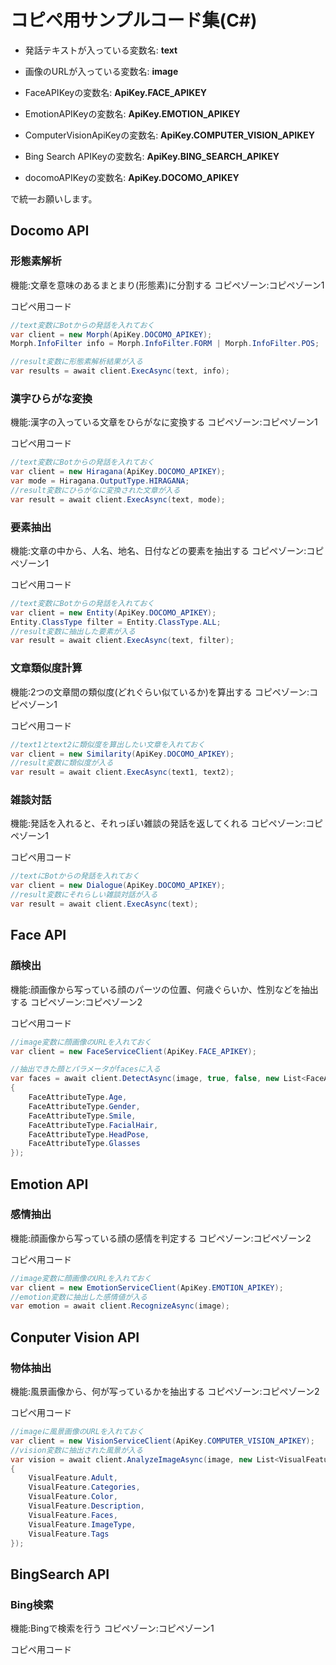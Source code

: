 # コピペ用サンプルコード集(C#)

- 発話テキストが入っている変数名: **text**
- 画像のURLが入っている変数名: **image**

- FaceAPIKeyの変数名: **ApiKey.FACE_APIKEY**
- EmotionAPIKeyの変数名: **ApiKey.EMOTION_APIKEY**
- ComputerVisionApiKeyの変数名: **ApiKey.COMPUTER_VISION_APIKEY**
- Bing Search APIKeyの変数名: **ApiKey.BING_SEARCH_APIKEY**
- docomoAPIKeyの変数名: **ApiKey.DOCOMO_APIKEY**

で統一お願いします。

## Docomo API

### 形態素解析

機能:文章を意味のあるまとまり(形態素)に分割する
コピペゾーン:コピペゾーン1

コピペ用コード

```cs
//text変数にBotからの発話を入れておく
var client = new Morph(ApiKey.DOCOMO_APIKEY);
Morph.InfoFilter info = Morph.InfoFilter.FORM | Morph.InfoFilter.POS;

//result変数に形態素解析結果が入る
var results = await client.ExecAsync(text, info);

```

### 漢字ひらがな変換

機能:漢字の入っている文章をひらがなに変換する
コピペゾーン:コピペゾーン1

コピペ用コード

```cs
//text変数にBotからの発話を入れておく
var client = new Hiragana(ApiKey.DOCOMO_APIKEY);
var mode = Hiragana.OutputType.HIRAGANA;
//result変数にひらがなに変換された文章が入る
var result = await client.ExecAsync(text, mode);


```

### 要素抽出

機能:文章の中から、人名、地名、日付などの要素を抽出する
コピペゾーン:コピペゾーン1

コピペ用コード

```cs
//text変数にBotからの発話を入れておく
var client = new Entity(ApiKey.DOCOMO_APIKEY);
Entity.ClassType filter = Entity.ClassType.ALL;
//result変数に抽出した要素が入る
var result = await client.ExecAsync(text, filter);

```

### 文章類似度計算

機能:2つの文章間の類似度(どれぐらい似ているか)を算出する
コピペゾーン:コピペゾーン1

コピペ用コード

```cs
//text1とtext2に類似度を算出したい文章を入れておく
var client = new Similarity(ApiKey.DOCOMO_APIKEY);
//result変数に類似度が入る
var result = await client.ExecAsync(text1, text2);

```

### 雑談対話

機能:発話を入れると、それっぽい雑談の発話を返してくれる
コピペゾーン:コピペゾーン1

コピペ用コード

```cs
//textにBotからの発話を入れておく
var client = new Dialogue(ApiKey.DOCOMO_APIKEY);
//result変数にそれらしい雑談対話が入る
var result = await client.ExecAsync(text);

```

## Face API

### 顔検出

機能:顔画像から写っている顔のパーツの位置、何歳ぐらいか、性別などを抽出する
コピペゾーン:コピペゾーン2

コピペ用コード

```cs
//image変数に顔画像のURLを入れておく
var client = new FaceServiceClient(ApiKey.FACE_APIKEY);

//抽出できた顔とパラメータがfacesに入る
var faces = await client.DetectAsync(image, true, false, new List<FaceAttributeType>()
{
    FaceAttributeType.Age,
    FaceAttributeType.Gender,
    FaceAttributeType.Smile,
    FaceAttributeType.FacialHair,
    FaceAttributeType.HeadPose,
    FaceAttributeType.Glasses
});

```


## Emotion API

### 感情抽出

機能:顔画像から写っている顔の感情を判定する
コピペゾーン:コピペゾーン2

コピペ用コード

```cs
//image変数に顔画像のURLを入れておく
var client = new EmotionServiceClient(ApiKey.EMOTION_APIKEY);
//emotion変数に抽出した感情値が入る
var emotion = await client.RecognizeAsync(image);

```


## Conputer Vision API

### 物体抽出

機能:風景画像から、何が写っているかを抽出する
コピペゾーン:コピペゾーン2

コピペ用コード

```cs
//imageに風景画像のURLを入れておく
var client = new VisionServiceClient(ApiKey.COMPUTER_VISION_APIKEY);
//vision変数に抽出された風景が入る
var vision = await client.AnalyzeImageAsync(image, new List<VisualFeature>()
{
    VisualFeature.Adult,
    VisualFeature.Categories,
    VisualFeature.Color,
    VisualFeature.Description,
    VisualFeature.Faces,
    VisualFeature.ImageType,
    VisualFeature.Tags
});


```

## BingSearch API

### Bing検索

機能:Bingで検索を行う
コピペゾーン:コピペゾーン1

コピペ用コード

```cs

```

